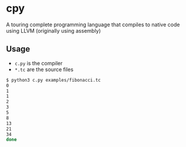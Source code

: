 # cpy

A touring complete programming language that compiles to native code using LLVM (originally using assembly)

## Usage

* `c.py` is the compiler
* `*.tc` are the source files


```bash
$ python3 c.py examples/fibonacci.tc
0
1
1
2
3
5
8
13
21
34
done
```
